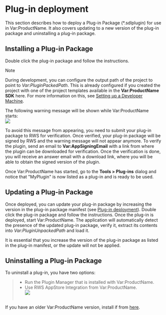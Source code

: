 Plug-in deployment
====

This section describes how to deploy a Plug-in Package (*.sdlplugin) for use in Var:ProductName. It also covers updating to a new version of the plug-in package and uninstalling a plug-in package.


Installing a Plug-in Package
------
Double click the plug-in package and follow the instructions.

> [!NOTE]
>
> During development, you can configure the output path of the project to point to *Var:PluginPackedPath*. This is already configured if you created the project with one of the project templates available in the **Var:ProductName SDK** here. For more information on this, see [Setting up a Developer Machine](setting_up_a_developer_machine.md).

The following warning message will be shown while Var:ProductName starts:
<img style="display:block; " src="images/UnsignedWarning.png" />


To avoid this message from appearing, you need to submit your plug-in package to RWS for verification. Once verified, your plug-in package will be signed by RWS and the warning message will not appear anymore. To verify the plugin, send an email to **Var:AppSigningEmail** with a link from where the plugin can be downloaded for verification. Once the verification is done, you will receive an answer email with a download link, where you will be able to obtain the signed version of the plugin.

Once Var:ProductName has started, go to the **Tools > Plug-ins** dialog and notice that "MyPlugin" is now listed as a plug-in and is ready to be used.

Updating a Plug-in Package
----
Once deployed, you can update your plug-in package by increasing the version in the plug-in package manifest (see [Plug-in deployment](plugin_deployment.md)). Double click the plug-in package and follow the instructions. Once the plug-in is deployed, start Var:ProductName. The application will automatically detect the presence of the updated plug-in package, verify it, extract its contents into <em> Var:PluginUnpackedPath </em> and load it.

It is essential that you increase the version of the plug-in package as listed in the plug-in manifest, or the update will not be applied.

Uninstalling a Plug-in Package
-----
To uninstall a plug-in, you have two options:
> - Run the Plugin Manager that is installed with Var:ProductName. 
> - Use RWS AppStore Integration from Var:ProductName.
<img style="display:block; " src="images/uninstall.png" /> </br>

If you have an older Var:ProductName version, install if from [here](https://appstore.sdl.com/language/app/sdl-plugin-installer/462/).
